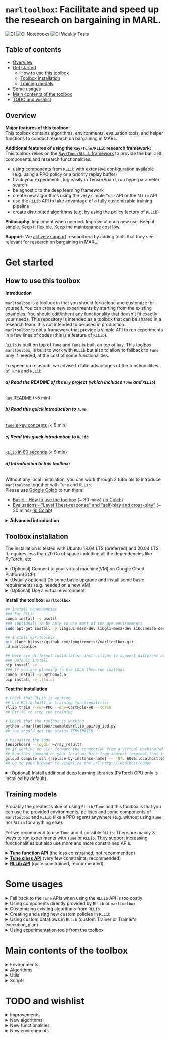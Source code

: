 # `marltoolbox`: Facilitate and speed up the research on bargaining in MARL. 
![CI](https://github.com/longtermrisk/marltoolbox/actions/workflows/ci.yml/badge.svg)
![CI Notebooks](https://github.com/longtermrisk/marltoolbox/actions/workflows/ci_notebooks.yml/badge.svg)
![CI Weekly Tests](https://github.com/longtermrisk/marltoolbox/actions/workflows/weekly_tests.yml/badge.svg)

## Table of contents

<!--ts-->
- [Overview](#overview)
- [Get started](#get-started)
  * [How to use this toolbox](#how-to-use-this-toolbox)
  * [Toolbox installation](#toolbox-installation)
  * [Training models](#training-models)
- [Some usages](#some-usages)
- [Main contents of the toolbox](#main-contents-of-the-toolbox)
- [TODO and wishlist](#todo-and-wishlist)

<!--te-->

## Overview


**Major features of this toolbox:**  
This toolbox contains algorithms, environments, evaluation tools, and 
helper functions to conduct research on bargaining in MARL.

**Additional features of using the `Ray/Tune/RLLib` research framework:**  
This toolbox relies on the [`Ray/Tune/RLLib` framework](https://docs.ray.io/en/master/rllib.html) 
to provide the basic RL components and research functionalities.   
- using components from `RLLib` with extensive configuration available
  (e.g. using a PPO policy or a priority replay buffer)
- track your experiments, log easily in TensorBoard, run hyperparameter search
- be agnostic to the deep learning framework
- create new algorithms using the very simple `Tune` API or the `RLLib` API
- use the `RLLib` API to take advantage of a fully customizable training pipeline
- create distributed algorithms (e.g. by using the policy factory of `RLLib`)  


**Philosophy**: Implement when needed.
Improve at each new use. Keep it simple. Keep it flexible. 
Keep the maintenance cost low.  

**Support**: We <ins>actively support</ins> researchers by adding tools that they see relevant for research on 
bargaining 
in MARL.  

# Get started

## How to use this toolbox

<b>Introduction</b>

`marltoolbox` is a toolbox in that you should fork/clone and customize 
for yourself. You can create new experiments by starting from the
existing examples. You should edit/inherit any functionality that 
doesn't fit exactly your needs. This repository is intended as a toolbox that 
can be shared in a research team. It is not intended to be used in production.   
`marltoolbox` is not a framework that provide a simple API to run experiments 
in a few lines of codes (this is a feature of `RLLib`).

`RLLib` is built on top of `Tune` and `Tune` is built on top of `Ray`. 
This toolbox `marltoolbox`, is built to work with `RLLib` 
but also to allow to fallback to `Tune` only if needed, 
at the cost of some functionalities.  

To speed up research, we advise to take advantages of the functionalities of `Tune` and `RLLib`. 



###### **a) Read the README of the `Ray` project (which includes `Tune` and `RLLib`):**  
[`Ray` README](https://github.com/ray-project/ray) (<5 min)  

###### **b) Read this quick introduction to `Tune`**  
[`Tune`'s key concepts](https://docs.ray.io/en/master/tune/key-concepts.html) (< 5 min)  

###### **c) Read this quick introduction to `RLLib`**  
[`RLlib` in 60 seconds](https://docs.ray.io/en/master/rllib.html#rllib-in-60-seconds) (< 5 min)  

###### **d) Introduction to this toolbox:**  
Without any local installation, you can work through 2 tutorials to introduce `marltoolbox` together with `Tune` 
and `RLLib`.  
Please use [Google Colab](https://colab.research.google.com/notebooks/intro.ipynb#recent=true)
to run them:
- [Basic - How to use the toolbox](https://github.com/longtermrisk/marltoolbox/blob/master/marltoolbox/examples/Tutorial_Basics_How_to_use_the_toolbox.ipynb)
  (~ 30 mins) [(in Colab)](https://colab.research.google.com/github/longtermrisk/marltoolbox/blob/master/marltoolbox/examples/Tutorial_Basics_How_to_use_the_toolbox.ipynb)
- [Evaluations - "Level 1 best-response" and "self-play and cross-play"](https://github.com/longtermrisk/marltoolbox/blob/master/marltoolbox/examples/Tutorial_Evaluations_Level_1_best_response_and_self_play_and_cross_play.ipynb)
  (~ 30 mins) [(in Colab)](https://colab.research.google.com/github/longtermrisk/marltoolbox/blob/master/marltoolbox/examples/Tutorial_Evaluations_Level_1_best_response_and_self_play_and_cross_play.ipynb)

<details>

<summary>
<b>Advanced introduction</b>

</summary>


To explore `Tune` further:
- [`Tune` documentation](https://docs.ray.io/en/latest/tune/user-guide.html) 
- [`Tune` tutorials](https://github.com/ray-project/tutorial/tree/master/tune_exercises)
- [`Tune` examples](https://docs.ray.io/en/master/tune/examples/index.html#tune-general-examples)

To explore `RLLib` further:
- [a simple tutorial](https://colab.research.google.com/github/ray-project/tutorial/blob/master/rllib_exercises/rllib_exercise02_ppo.ipynb)
where `RLLib` is used to train a PPO algorithm
- [`RLLib` documentation](https://docs.ray.io/en/master/rllib-toc.html)
- [`RLLib` tutorials](https://github.com/ray-project/tutorial/tree/master/rllib_exercises)
- [`RLLib` examples](https://github.com/ray-project/ray/tree/master/rllib/examples) 

To explore the toolbox `marltoolbox` further, take a look at 
[our examples](https://github.com/longtermrisk/marltoolbox/tree/master/marltoolbox/examples).


</details>


## Toolbox installation

The installation is tested with Ubuntu 18.04 LTS (preferred) and 20.04 LTS.  
It requires less than 20 Go of space including all the dependencies like PyTorch, etc.


<details>

<summary>
(Optional) Connect to your virtual machine(VM) on Google Cloud Platform(GCP)
</summary>

```bash
gcloud compute ssh {replace-by-instance-name}
```
</details>
<details>

<summary>
(Usually optional) Do some basic upgrade and install some basic requirements (e.g. needed on a new VM)
</summary>

```bash
sudo apt update
sudo apt upgrade
sudo apt-get install build-essential
# Run this command another time (especially needed with Ubuntu 20.04 LTS)
sudo apt-get install build-essential
```
</details>
<details>

<summary>
(Optional) Use a virtual environment
</summary>

```bash
# If needed, install conda:
## Follow instruction at
https://docs.conda.io/projects/conda/en/latest/user-guide/install/linux.html
## Like that:
	wget https://repo.anaconda.com/miniconda/Miniconda3-latest-Linux-x86_64.sh
	bash Miniconda3-latest-Linux-x86_64.sh
	# Enter. Enter... yes. Enter. yes.
	exit  
	# Connect again to the VM or open a new terminal
        gcloud compute ssh {replace-by-instance-name} 
	# Check your conda installation  
	conda list

# Create a virtual environment:
conda create -y -n marltoolbox python=3.8.5
conda activate marltoolbox
pip install --upgrade pip
```
</details>


**Install the toolbox: `marltoolbox`**
```bash
## Install dependencies
### For RLLib
conda install -y psutil
### (optional) To be able to use most of the gym environments
sudo apt-get install -y libglu1-mesa-dev libgl1-mesa-dev libosmesa6-dev xvfb ffmpeg curl patchelf libglfw3 libglfw3-dev cmake zlib1g zlib1g-dev swig

## Install marltoolbox
git clone https://github.com/longtermrisk/marltoolbox.git
cd marltoolbox

## Here are different installation instructions to support different algorithms
### Default install
pip install -e .
### If you are planning to use LOLA then run instead:
conda install -y python=3.6
pip install -e .[lola]
```
**Test the installation**
```bash
# Check that RLLib is working
## Use RLLib built-in training functionalities
rllib train --run=PPO --env=CartPole-v0 --torch 
## Ctrl+C to stop the training 

# Check that the toolbox is working
python ./marltoolbox/examples/rllib_api/pg_ipd.py
## You should get the status TERMINATED

# Visualize the logs
tensorboard --logdir ~/ray_results
## If working on GCP: forward the connection from a Virtual Machine(VM) to your machine
## Run this command on your local machine from another terminal (not in the VM)
gcloud compute ssh {replace-by-instance-name} -- -NfL 6006:localhost:6006
## Go to your browser to visualize the url http://localhost:6006/
```

<details>

<summary>
(Optional) Install additional deep learning libraries (PyTorch CPU only is installed by default)
</summary>

```bash
# Install PyTorch with GPU
# Check cuda version
nvidia-smi
# Look for "CUDA Version: XX.X"
# With the right cuda version:
conda install pytorch torchvision cudatoolkit=[cuda version like 10.2] -c pytorch
# Check PyTorch installation and if your GPU is available to PyTorch
python
    import torch
    torch.__version__
    torch.cuda.is_available()
    exit()

# Install Tensorflow
pip install tensorflow
```

</details>


## Training models

Probably the greatest value of using `RLLib/Tune` and this toolbox is
that you can use the provided environments, policies and 
some components 
of `marltoolbox` and `RLLib` (like a PPO agent) 
anywhere (e.g. without using `Tune` nor `RLLib` for anything else).  

Yet we recommend to use `Tune` and if possible `RLLib`. 
There are mainly 3 ways to run experiments with `Tune` or `RLLib`. 
They support increasing functionalities 
but also use more and more constrained APIs. 
 

<details>

<summary>
<b><ins>Tune function API</ins></b> (the less constrained, not recommended) 
</summary>

- **Constraints:** With the `Tune` function API, you only need to provide the training 
  function. [See the `Tune` documentation](https://docs.ray.io/en/master/tune/key-concepts.html).     
- **Best used:** If you want to very quickly run some code from an external repository.
- **Functionalities:** Running several seeds in parallel and comparing their results. 
  Easily plot values to TensorBoard and visualizing the plots in live. 
  Tracking your experiments and hyperparameters. Hyperparameter search.
  Early stopping.
  
</details>

<details>

<summary>
<b><ins>Tune class API</ins></b> (very few constraints, recommended)   
</summary>

- **Constraints:** You need to provide a Trainer class with at minimum a setup method and a 
  step method. [See the `Tune` documentation](https://docs.ray.io/en/master/tune/key-concepts.html).    
- **Best used:** If you want to run some code from an external repository 
  and you need checkpoints. Helpers in this toolbox (`marltoolbox.utils.policy.get_tune_policy_class`)
  will also allow you transform this class (already trained) into frozen `RLLib` policies. 
  This is useful to produce evaluation against other `RLLib` algorithms or
  when using experimentation tools from `marltoolbox.utils`.
- **<ins>Additional</ins> functionalities:** Cleaner format. Checkpoints. Allow conversion to the `RLLib` policy API.   
  The trained agents can be converted to the `RLLib` policy API for evaluation only.
  This allows you to use functionalities which rely on the `RLLib` API (but not training).
  
</details>


<details>

<summary>
<b><ins>RLLib API</ins></b> (quite constrained, recommended)  
</summary>

- **Constraints:** You need to use the `RLLib` API (trainer, policy, callbacks, etc.). 
  For information, `RLLib` trainer classes are specific implementations of the `Tune` class API 
  (just above). [See the `RLLib` documentation](https://docs.ray.io/en/master/rllib-toc.html).  
- **Best used:** If you are creating a new training setup or policy from 
  scratch. 
  Or if you want a seamless integration with all `RLLib` components. 
  Or if you need distributed training.  
- **<ins>Additional</ins> functionalities:** Using easily all components from `RLLib` 
  (models, environments, algorithms, exploration, schedulers, preprocessing, etc.).
  Using the customizable trainer and policy factories from `RLLib`.
  
</details>

# Some usages

<details>

<summary>
Fall back to the <code>Tune</code> APIs when using the <code>RLLib</code> API is too costly
</summary>

If the setup you want to train already exist, has a training loop 
and if the cost to convert it into `RLLib` is too expensive,
then with minimum changes you can use `Tune`.


**When is the conversion cost to `RLLib` too high?**  
- If the algorithm has a complex unusual dataflow 
- If the algorithm has an unusual training process 
    - like `LOLA`: performing "virtual" opponent updates
    - like `LTFT`: nested algorithms
- If you don't need to change the algorithm
- If you don't plan to run the algorithm against policies from `RLLib`
- If you do not plan to work much with the algorithm. 
And thus, you do not want to invest time in the conversion to `RLLib`.
- Some points above and you are only starting to use `RLLib`  
- etc.

###### Tutorials: 
- Tutorial_Basics_How_to_use_the_toolbox.ipynb

###### Examples: 

You can find such examples in `marltoolbox.examples.tune_class_api` and in `marltoolbox.examples.tune_function_api`.  

</details>

<details>

<summary>
Using components directly provided by <code>RLLib</code> or 
<code>marltoolbox</code>
</summary>

###### Tutorials: 
- Tutorial_Basics_How_to_use_the_toolbox.ipynb

###### a) Examples using the `Tune` class API:
- Using an A3C policy: `amd.py` with `use_rllib_policy = True` (toolbox example)
- Using (custom or not) environments:
    - IPD and coin game environments: amd.py (toolbox example)
    - Asymmetric coin game environment: lola_pg_official.py (toolbox example)

###### b) Examples using the `RLLib` API:
- IPD environments: pg_ipd.py (toolbox example)
- Coin game environment: ppo_coin_game.py (toolbox example)
- APEX_DDPG and the water world environment:
[`multi_agent_independent_learning.py`](https://github.com/ray-project/ray/blob/master/rllib/examples/multi_agent_independent_learning.py)
- MADDPG and the two step game environment:
[`two_step_game.py`](https://github.com/ray-project/ray/blob/master/rllib/examples/two_step_game.py)
- Policy Gradient (PG) and the rock paper scissors environment:
[`rock_paper_scissors_multiagent.py`](https://github.com/ray-project/ray/blob/master/rllib/examples/rock_paper_scissors_multiagent.py)
(in the `run_same_policy` function)
</details>

<details>

<summary>
Customizing existing algorithms from <code>RLLib</code>
</summary>

###### Examples:  
- Customize policy's postprocessing (processing after env.step) and trainer:
inequity_aversion.py (toolbox example)
- Change the loss function of the Policy Gradient (PG) Policy:
[`rock_paper_scissors_multiagent.py`](https://github.com/ray-project/ray/blob/master/rllib/examples/rock_paper_scissors_multiagent.py)  
(in the `run_with_custom_entropy_loss` function) 

</details>


<details>

<summary>
Creating and using new custom policies in <code>RLLib</code>
</summary>

In `RLLib`, customizing a policy allows to change its training and evaluation logics.    

###### Examples:  
- Hardcoded random Policy:
[`multi_agent_custom_policy.py`](https://github.com/ray-project/ray/blob/master/rllib/examples/multi_agent_custom_policy.py)
- Hardcoded fixed Policy:
[`rock_paper_scissors_multiagent.py`](https://github.com/ray-project/ray/blob/master/rllib/examples/rock_paper_scissors_multiagent.py)  
(in the `run_heuristic_vs_learned` function)
- Policy with nested Policies: `ltft_with_various_env.py` (toolbox example)

</details>

<details>

<summary>
Using custom dataflows in <code>RLLib</code> (custom Trainer or Trainer's execution_plan)
</summary>

###### Examples:
- Training 2 different policies with 2 different Trainers 
(less complex but less sample efficient than the 2nd method below):
[`multi_agent_two_trainers.py`](https://github.com/ray-project/ray/blob/master/rllib/examples/multi_agent_two_trainers.py)
- Training 2 different policies with a custom Trainer (more complex, more sample efficient):
[`two_trainer_workflow.py`](https://github.com/ray-project/ray/blob/master/rllib/examples/two_trainer_workflow.py)

</details>

<details>

<summary>
Using experimentation tools from the toolbox
</summary>

###### Tutorials: 
- Evaluations_Level_1_best_response_and_self_play_and_cross_play.ipynb

###### Examples:
- Training a level 1 best response: `l1br_amtft.py` (toolbox example)
- Evaluating same-play and cross-play performances: `amtft_various_env.py` (toolbox example)

</details>





# Main contents of the toolbox

<details>

<summary>
Environments
</summary>

  - various matrix social dilemmas
  - various coin games
  - bargaining with alternating offers ([Emergent Communication through Negotiation](https://arxiv.org/abs/1804.03980))

</details>

<details>

<summary>
Algorithms
</summary>

  - AMD ([Adaptive Mechanism Design](https://arxiv.org/abs/1806.04067))
  - amTFT ([Approximate Markov Tit-For-Tat](https://arxiv.org/abs/1707.01068))
  - LTFT ([Learning Tit-For-Tat](https://longtermrisk.org/files/toward_cooperation_learning_games_oct_2020.pdf), 
    **simplified version**)
  - LOLA-Exact, LOLA-PG, LOLA-DICE
  - supervised learning
  - population
      - This policy plays an episode by sampling a policy 
        from a population of similar policies
  - hierarchical
      - It is a base policy class which allows the use of nested algorithms

</details>

<details>

<summary>
Utils
</summary>

  - exploration
      - SoftQ with temperature schedule
      - SoftQ with clustering of the Q values
  - log
      - callbacks to log values from environments and policies
  - lvl1_best_response 
      - helper functions to train level 1 exploiters
  - policy
      - helper to transform a trained Tune Trainer
      into frozen RLLib policies
  - postprocessing
      - helpers to compute welfare functions 
      and add this data in the evaluation batch 
      (the batches sampled by the evaluation workers)
  - restore
      - helpers to load a checkpoint only for 
      a chosen policy (instead of for all existing policies as RLLib does) 
  - rollout
      - a rollout runner function which can be called from 
      inside a RLLib policy
  - self_and_cross_perf
      - a helper to evaluate the performance
      in self-play and cross-play.    
      "self-play": playing against agents from the same training run.  
      "cross-play": playing against agents from different training runs.  
  - plot 
      - helpers to plot results

</details>


<details>

<summary>
Scripts
</summary>

  - aggregate_and_plot_tensorboard_data
      - a script to aggregate the logged values from several seeds 
        (into mean, std, etc.) and to create summary plots 

</details>

# TODO and wishlist
<details>

<summary>
Improvements
</summary>

  - Add unit tests for the algorithms
  - Refactor the algorithm to make them more readable  
  - Use the logger everywhere
  - Add and improve docstrings
  - Set good hyper-parameters in the custom examples 
  - Report all results directly in Weights&Biases (saving download time from VM)

</details>

<details>

<summary>
New algorithms
</summary>

  - Multi-agent adversarial IRL
  - Multi-agent generative adversarial imitation learning
  - Model-based RL like PETS, MPC
  - Opponent modeling like k-level
  - Capability to use algorithms from OpenSpiel like MCTS

</details>

<details>

<summary>
New functionalities
</summary>

  - Reward uncertainty
  - Full / partial observability of opponent actions
  - (partial) Parameter transparency
  - Easy benchmarking with metrics specific to MARL
  - (more on) Exploitability evaluation 
  - Performance against a suite of other MARL algorithms

</details>

<details>

<summary>
New environments
</summary>

    - Capability to use environments from OpenSpiel
    - (iterated) Ultimatum game (including variants)

</details>


